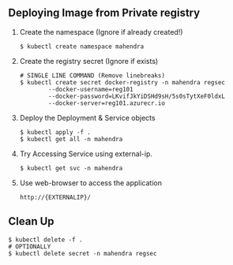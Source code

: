 ## Deploying Image from Private registry

1.  Create the namespace (Ignore if already created!)

    ```
    $ kubectl create namespace mahendra
    ```


2.  Create the registry secret (Ignore if exists)

    ```
    # SINGLE LINE COMMAND (Remove linebreaks)
    $ kubectl create secret docker-registry -n mahendra regsec 
            --docker-username=reg101   
            --docker-password=LKvifJkYiDSHd9sH/5s0sTytXeF0ldxL 
            --docker-server=reg101.azurecr.io
    ```

3.  Deploy the Deployment & Service objects

    ```
    $ kubectl apply -f . 
    $ kubectl get all -n mahendra
    ```

4.  Try Accessing Service using external-ip.

    ```
    $ kubectl get svc -n mahendra
    ```

5.  Use web-browser to access the application

    `http://{EXTERNALIP}/`


## Clean Up

```
$ kubectl delete -f . 
# OPTIONALLY
$ kubectl delete secret -n mahendra regsec
```

